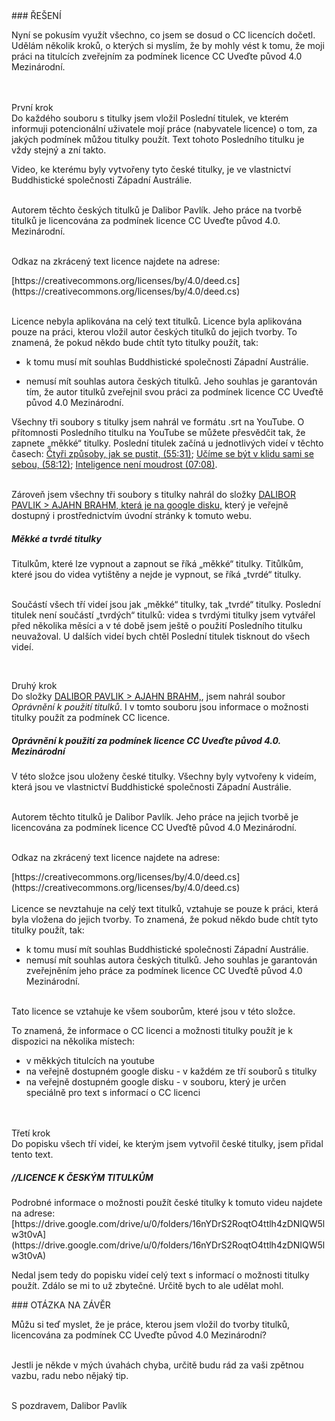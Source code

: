<div id="anchor-reseni" markdown="1">
### ŘEŠENÍ
</div>

Nyní se pokusím využít všechno, co jsem se dosud o CC licencích dočetl. Udělám několik kroků, o kterých si myslím, že by mohly vést k tomu, že moji práci na titulcích zveřejním za podmínek licence CC Uveďte původ 4.0 Mezinárodní. <br><br><br>

<span class="ircle underline"> První krok </span><br>
Do každého souboru s titulky jsem vložil Poslední titulek, ve kterém informuji potencionální uživatele mojí práce (nabyvatele licence) o tom, za jakých podmínek můžou titulky použít. Text tohoto Posledního titulku je vždy stejný a zní takto. <br>

<div class="citace" markdown="1" >
Video, ke kterému byly vytvořeny tyto české titulky, je ve vlastnictví Buddhistické společnosti Západní Austrálie.<br><br>

Autorem těchto českých titulků je Dalibor Pavlík. Jeho práce na tvorbě titulků je licencována za podmínek licence CC Uveďte původ 4.0. Mezinárodní.<br><br>

Odkaz na zkrácený text licence najdete na adrese:<br>

<div class="do-not-break-out" markdown="1">
[https://creativecommons.org/licenses/by/4.0/deed.cs](https://creativecommons.org/licenses/by/4.0/deed.cs)
</div>
<br>

Licence nebyla aplikována na celý text titulků. Licence byla aplikována pouze na práci, kterou vložil autor českých titulků do jejich tvorby. To znamená, že pokud někdo bude chtít tyto titulky použít, tak:<br>

- k tomu musí mít souhlas Buddhistické společnosti Západní Austrálie.
  <br>

- nemusí mít souhlas autora českých titulků. Jeho souhlas je garantován tím, že autor titulků zveřejnil svou práci za podmínek licence CC Uveďtě původ 4.0 Mezinárodní.
</div>

Všechny tři soubory s titulky jsem nahrál ve formátu .srt na YouTube. O přítomnosti Posledního titulku na YouTube se můžete přesvědčit tak, že zapnete „měkké“ titulky. Poslední titulek začíná u jednotlivých videí v těchto časech: [Čtyři způsoby, jak se pustit, (55:31)](https://www.youtube.com/watch?v=pkH7Qick84E&t=3331s); [Učíme se být v klidu sami se sebou, (58:12)](https://www.youtube.com/watch?v=VCR0GOzAKoE#t=58m20s); [Inteligence není moudrost (07:08)](https://www.youtube.com/watch?v=W52r-greBg0#t=7m8s).
<br><br>

Zároveň jsem všechny tři soubory s titulky nahrál do složky [DALIBOR PAVLIK > AJAHN BRAHM, která je na google disku,](https://drive.google.com/drive/folders/11gL2ab0CPZUdpUUepmwEovLgplyc8VLj) který je veřejně dostupný i prostřednictvím úvodní stránky k tomuto webu.

<div class="citace" markdown="1" >
<h5>Měkké a tvrdé titulky</h5>
 Titulkům, které lze vypnout a zapnout se říká „měkké“ titulky. Titůlkům, které jsou do videa vytištěny a nejde je vypnout, se říká „tvrdé“ titulky.
<br><br>

Součástí všech tří videí jsou jak „měkké“ titulky, tak „tvrdé“ titulky. Poslední titulek není součástí „tvrdých“ titulků: videa s tvrdými titulky jsem vytvářel před několika měsíci a v té době jsem ještě o použití Posledního titulku neuvažoval. U dalších videí bych chtěl Poslední titulek tisknout do všech videí.

</div><br>

<span class="underline"> Druhý krok </span><br>
Do složky [DALIBOR PAVLIK > AJAHN BRAHM,](https://drive.google.com/drive/folders/11gL2ab0CPZUdpUUepmwEovLgplyc8VLj), jsem nahrál soubor <i>Oprávnění k použití titulků</i>. I v tomto souboru jsou informace o možnosti titulky použít za podmínek CC licence.<br>

<div class="citace" markdown="1">
<h5> Oprávnění k použití za podmínek licence
CC Uveďte původ 4.0. Mezinárodní</h5>

V této složce jsou uloženy české titulky. Všechny byly vytvořeny k videím, která jsou ve vlastnictví Buddhistické společnosti Západní Austrálie.<br><br>

Autorem těchto titulků je Dalibor Pavlík. Jeho práce na jejich tvorbě je licencována za podmínek licence
CC Uveďtě původ 4.0 Mezinárodní.<br><br>

Odkaz na zkrácený text licence najdete na adrese:

<div class="do-not-break-out" markdown="1">
[https://creativecommons.org/licenses/by/4.0/deed.cs](https://creativecommons.org/licenses/by/4.0/deed.cs)
</div>

<br>
Licence se nevztahuje na celý text titulků, vztahuje se pouze k práci, která byla vložena do jejich tvorby. To znamená, že pokud někdo bude chtít tyto titulky použít, tak:<br>

- k tomu musí mít souhlas Buddhistické společnosti Západní Austrálie.
  <br>
- nemusí mít souhlas autora českých titulků. Jeho souhlas je garantován zveřejněním jeho práce za podmínek licence CC Uveďtě původ 4.0 Mezinárodní.
  <br><br>

Tato licence se vztahuje ke všem souborům, které jsou v této složce.

</div>

To znamená, že informace o CC licenci a možnosti titulky použít je k dispozici na několika místech:

- v měkkých titulcích na youtube
- na veřejně dostupném google disku - v každém ze tří souborů s titulky
- na veřejně dostupném google disku - v souboru, který je určen speciálně pro text s informací o CC licenci
  <br><br><br>

<span class="ircle underline"> Třetí krok </span><br>
Do popisku všech tří videí, ke kterým jsem vytvořil české titulky, jsem přidal tento text.

<div class="citace" markdown="1">
<h5 style="text-align:left">//LICENCE K ČESKÝM TITULKŮM</h5>
Podrobné informace o možnosti použít české titulky k tomuto videu najdete na adrese:

<div class="do-not-break-out" markdown="1">
[https://drive.google.com/drive/u/0/folders/16nYDrS2RoqtO4ttlh4zDNIQW5lw3t0vA](https://drive.google.com/drive/u/0/folders/16nYDrS2RoqtO4ttlh4zDNIQW5lw3t0vA)
</div>

</div >

Nedal jsem tedy do popisku videí celý text s informací o možnosti titulky použít. Zdálo se mi to už zbytečné. Určitě bych to ale udělat mohl.

<div id="anchor-otazka-na-zaver" markdown="1">
### OTÁZKA NA ZÁVĚR
</div>

Můžu si teď myslet, že je práce, kterou jsem vložil do tvorby titulků, licencována za podmínek CC Uveďte původ 4.0 Mezinárodní?<br><br>

Jestli je někde v mých úvahách chyba, určitě budu rád za vaši zpětnou vazbu, radu nebo nějaký tip.<br><br>

S pozdravem, Dalibor Pavlík <br><br>
